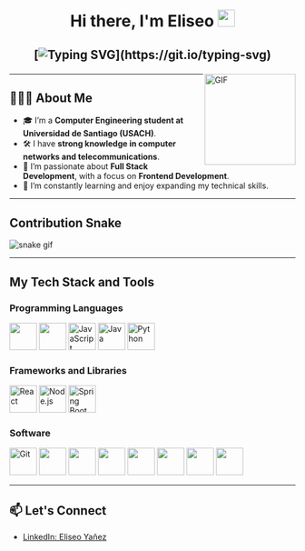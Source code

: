 <h1 align="center">
Hi there, I'm Eliseo <img src="https://raw.githubusercontent.com/iampavangandhi/iampavangandhi/master/gifs/Hi.gif" width="30px">
</h1>

<h2 align="center">
    
[![Typing SVG](https://readme-typing-svg.herokuapp.com?duration=3000&center=true&width=450&lines=Welcome+to+my+Github+Page!;I'm+Eliseo+Yañez.;I'm+a+Computer+Engineering+Student+at+USACH.;I+love+Full+Stack+Development!)](https://git.io/typing-svg)
</h2>

<img align="right" alt="GIF" height="160px" src="https://media.giphy.com/media/du3J3cXyzhj75IOgvA/giphy.gif" />

---

## 👨🏻‍💻 About Me

- 🎓 I’m a **Computer Engineering student at Universidad de Santiago (USACH)**.
- 🛠️ I have **strong knowledge in computer networks and telecommunications**.
- 🌟 I’m passionate about **Full Stack Development**, with a focus on **Frontend Development**.
- 🚀 I’m constantly learning and enjoy expanding my technical skills.

---

## Contribution Snake 
![snake gif](https://github.com/DevYanezeo/DevYanezeo/blob/output/github-contribution-grid-snake.svg)

---

## My Tech Stack and Tools

### Programming Languages

<p>
  <img width='48px' src='https://raw.githubusercontent.com/rahulbanerjee26/githubAboutMeGenerator/main/icons/html.svg'> 
  <img width='48px' src='https://raw.githubusercontent.com/rahulbanerjee26/githubAboutMeGenerator/main/icons/css.svg'>
  <img width='48px' src='https://user-images.githubusercontent.com/76852813/172720095-d75caaaa-c8b8-497e-a1bf-54720da5f9ed.svg' alt="JavaScript">
  <img width='48px' src='https://user-images.githubusercontent.com/76852813/172716937-4574740e-2d2e-4326-af3b-4a42bad058c1.svg' alt="Java">
  <img width='48px' src='https://user-images.githubusercontent.com/76852813/172720089-5ce0ea22-01c9-4444-8e70-a81501452b13.svg' alt="Python">
</p>

### Frameworks and Libraries

<p>
  <img width="48px" src="https://user-images.githubusercontent.com/76852813/172721192-a712983a-47d4-41a5-a1ed-abf4113cff93.png" alt="React">
  <img width="48px" src="https://user-images.githubusercontent.com/76852813/172721798-883b2b27-ef7b-42d4-a492-6c6cb6cb4ffe.svg" alt="Node.js">
  <img width="48px" src="https://user-images.githubusercontent.com/76852813/172723432-50ba3455-48c4-4afd-8326-1ddf54c39833.png" alt="Spring Boot">
</p>

### Software

<p>
  <img width="48px" src="https://user-images.githubusercontent.com/76852813/172722126-2495793f-c4f3-43cc-bfb2-14e1d6f4d3a2.svg" alt="Git">
  <img width="48px" src="https://user-images.githubusercontent.com/76852813/172732353-d8b662eb-8f1c-453a-82f4-00132b440aaa.svg">
  <img width="48px" src="https://user-images.githubusercontent.com/76852813/172722224-2df3bb34-d501-4daf-aa6d-af8c18335202.svg">
  <img width="48px" src="https://user-images.githubusercontent.com/76852813/172722267-f6f30163-ec39-4d98-a106-7c91394f4c44.svg">
  <img width="48px" src="https://user-images.githubusercontent.com/76852813/172722695-28a7df43-15fc-4816-b879-630bd4007526.svg">
  <img width="48px" src="https://user-images.githubusercontent.com/76852813/172722742-4c84455a-830a-4f69-8dcd-ac9437e52251.svg">
  <img width="48px" src="https://user-images.githubusercontent.com/76852813/172722286-8f3ffc2b-593a-4670-9e9f-c77154f6763c.svg">
  <img width="48px" src="https://user-images.githubusercontent.com/76852813/172722833-c1dafe34-7340-4220-a115-81dce56b1746.svg">
</p>

---

## 📫 Let's Connect
- [LinkedIn: Eliseo Yañez](https://www.linkedin.com/in/eliseoyanez/)

